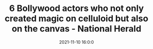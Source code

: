 ---
"title": "6 Bollywood actors who not only created magic on celluloid but also on the canvas - National Herald"
"date": "2021-11-10 16:0:0"
"feed_name": "GOOGLENEWSINDUSTRIAL"
"feed_website": "https://news.google.com/search?q=industrial%2Bincident&hl=en-US&gl=US&ceid=US:en"
"feed_rss": "https://news.google.com/rss/search?q=industrial%2Bincident&hl=en-US&gl=US&ceid=US:en"
"link": "https://www.nationalheraldindia.com/entertainment/6-bollywood-actors-who-not-only-created-magic-on-celluloid-but-also-on-the-canvas"
"source": "{'href': 'https://www.nationalheraldindia.com', 'title': 'National Herald'}"
"file": "_posts/2021-1-1-14a766d5b7a72c7d9150162c4018bce4cedcc08c.md"
"accident": "1"
"drilling": "0"
"dead": "0"
"injured": "0"
"arrested": "0"
"place": "unknown place"
"where": "unknown site"
"causes": "unknown"
"place_uri": "unknown place"
---